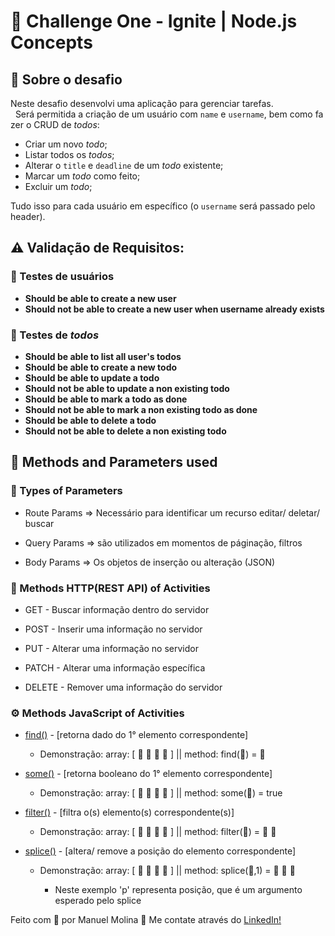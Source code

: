 # 🚀 Challenge One - Ignite | Node.js Concepts

## 🔭 Sobre o desafio
 Neste desafio desenvolvi uma aplicação para gerenciar tarefas.   Será permitida a criação de um usuário com `name` e `username`, bem como fazer o CRUD de *todos*:

- Criar um novo *todo*;
- Listar todos os *todos*;
- Alterar o `title` e `deadline` de um *todo* existente;
- Marcar um *todo* como feito;
- Excluir um *todo*;

Tudo isso para cada usuário em específico (o `username` será passado pelo header).

## ⚠ Validação de Requisitos:

### 📡 Testes de usuários

- **Should be able to create a new user**
- **Should not be able to create a new user when username already exists**

### 📡 Testes de *todos*
- **Should be able to list all user's todos**
- **Should be able to create a new todo**
- **Should be able to update a todo**
- **Should not be able to update a non existing todo**
- **Should be able to mark a todo as done**
- **Should not be able to mark a non existing todo as done**
- **Should be able to delete a todo**
- **Should not be able to delete a non existing todo**

## 🧰 Methods and Parameters used

### 🔧 Types of Parameters

- Route Params => Necessário para identificar um recurso editar/ deletar/ buscar

- Query Params => são utilizados em momentos de páginação, filtros 

- Body Params => Os objetos de inserção ou alteração (JSON)


### 🔩 Methods HTTP(REST API) of Activities

 - GET - Buscar informação dentro do servidor

 - POST - Inserir uma informação no servidor

 - PUT - Alterar uma informação no servidor

 - PATCH - Alterar uma informação específica

 - DELETE - Remover uma informação do servidor


### ⚙ Methods JavaScript of Activities

 - [find()](https://developer.mozilla.org/pt-BR/docs/Web/JavaScript/Reference/Global_Objects/Array/find) - [retorna dado do 1° elemento correspondente]
    - Demonstração:
        array: [ 🔷  🔶  🔵  🔴 ]   ||   method: find(🔵) = 🔵
    
 - [some()](https://developer.mozilla.org/pt-BR/docs/Web/JavaScript/Reference/Global_Objects/Array/some) - [retorna booleano do 1° elemento correspondente]
    - Demonstração:
        array: [ 🔷  🔶  🔵  🔴 ]   ||   method: some(🔵) = true

 - [filter()](https://developer.mozilla.org/pt-BR/docs/Web/JavaScript/Reference/Global_Objects/Array/filter) - [filtra o(s) elemento(s) correspondente(s)]
    - Demonstração:
        array: [ 🔷  🔶  🔵  🔴 ]   ||   method: filter(🔵) = 🔵 🔴

- [splice()](https://developer.mozilla.org/pt-BR/docs/Web/JavaScript/Reference/Global_Objects/Array/splice) - [altera/ remove a posição do elemento correspondente]
    - Demonstração:
        array: [ 🔷  🔶  🔵  🔴 ]   ||   method: splice(🔵,1) = 🔷 🔶 🔴

      * Neste exemplo 'p' representa posição, que é um argumento esperado pelo splice

Feito com 💜 por Manuel Molina 👋 Me contate através do [LinkedIn!](https://www.linkedin.com/in/manuel-angel-berger-molina-ba08b3174/)

